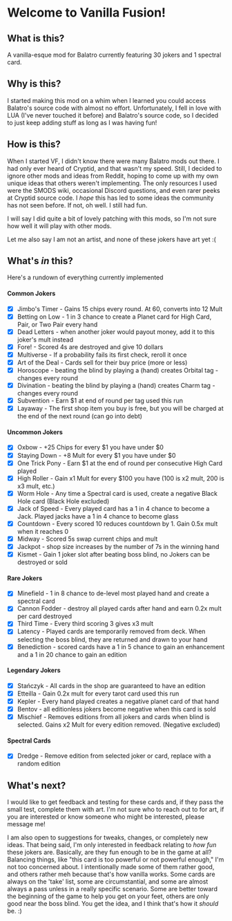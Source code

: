 # Welcome to Vanilla Fusion!
## What is this?

A vanilla-esque mod for Balatro currently featuring 30 jokers and 1 spectral card.

## Why is this?

I started making this mod on a whim when I learned you could access Balatro's source code with almost no effort. Unfortunately, I fell in love with LUA (I've never touched it before) and Balatro's source code, so I decided to just keep adding stuff as long as I was having fun! 

## How is this?

When I started VF, I didn't know there were many Balatro mods out there. I had only ever heard of Cryptid, and that wasn't my speed. Still, I decided to ignore other mods and ideas from Reddit, hoping to come up with my own unique ideas that others weren't implementing. The only resources I used were the SMODS wiki, occasional Discord questions, and even rarer peeks at Cryptid source code. I _hope_ this has led to some ideas the community has not seen before. If not, oh well. I still had fun.

I will say I did quite a bit of lovely patching with this mods, so I'm not sure how well it will play with other mods.

Let me also say I am not an artist, and none of these jokers have art yet :(

## What's _in_ this?

Here's a rundown of everything currently implemented
#### Common Jokers
* [x] Jimbo's Timer - Gains 15 chips every round. At 60, converts into 12 Mult
* [x] Betting on Low - 1 in 3 chance to create a Planet card for High Card, Pair, or Two Pair every hand
* [x] Dead Letters - when another joker would payout money, add it to this joker's mult instead
* [x] Fore! - Scored 4s are destroyed and give 10 dollars
* [x] Multiverse - If a probability fails its first check, reroll it once
* [x] Art of the Deal - Cards sell for their buy price (more or less)
* [x] Horoscope - beating the blind by playing a (hand) creates Orbital tag - changes every round 
* [x] Divination - beating the blind by playing a (hand) creates Charm tag - changes every round 
* [x] Subvention - Earn $1 at end of round per tag used this run
* [x] Layaway - The first shop item you buy is free, but you will be charged at the end of the next round (can go into debt)
#### Uncommon Jokers
* [x] Oxbow - +25 Chips for every $1 you have under $0
* [x] Staying Down - +8 Mult for every $1 you have under $0
* [x] One Trick Pony - Earn $1 at the end of round per consecutive High Card played
* [x] High Roller - Gain x1 Mult for every $100 you have (100 is x2 mult, 200 is x3 mult, etc.)
* [x] Worm Hole - Any time a Spectral card is used, create a negative Black Hole card (Black Hole excluded)
* [x] Jack of Speed - Every played card has a 1 in 4 chance to become a Jack. Played jacks have a 1 in 4 chance to become glass
* [x] Countdown - Every scored 10 reduces countdown by 1. Gain 0.5x mult when it reaches 0
* [x] Midway - Scored 5s swap current chips and mult
* [x] Jackpot - shop size increases by the number of 7s in the winning hand
* [x] Kismet - Gain 1 joker slot after beating boss blind, no Jokers can be destroyed or sold
#### Rare Jokers
* [x] Minefield - 1 in 8 chance to de-level most played hand and create a spectral card
* [x] Cannon Fodder - destroy all played cards after hand and earn 0.2x mult per card destroyed
* [x] Third Time - Every third scoring 3 gives x3 mult
* [x] Latency - Played cards are temporarily removed from deck. When selecting the boss blind, they are returned and drawn to your hand
* [x] Benediction - scored cards have a 1 in 5 chance to gain an enhancement and a 1 in 20 chance to gain an edition
#### Legendary Jokers
* [x] Stańczyk - All cards in the shop are guaranteed to have an edition
* [x] Etteilla - Gain 0.2x mult for every tarot card used this run
* [x] Kepler - Every hand played creates a negative planet card of that hand
* [x] Bentov - all editionless jokers become negative when this card is sold
* [x] Mischief - Removes editions from all jokers and cards when blind is selected. Gains x2 Mult for every edition removed. (Negative excluded)
#### Spectral Cards
* [X] Dredge - Remove edition from selected joker or card, replace with a random edition

## What's next?

I would like to get feedback and testing for these cards and, if they pass the small test, complete them with art. I'm not sure who to reach out to for art, if you are interested or know someone who might be interested, please message me!

I am also open to suggestions for tweaks, changes, or completely new ideas. That being said, I'm only interested in feedback relating to _how fun_ these jokers are. Basically, are they fun enough to be in the game at all? Balancing things, like "this card is too powerful or not powerful enough," I'm not too concerned about. I intentionally made some of them rather good, and others rather meh because that's how vanilla works. Some cards are always on the 'take' list, some are circumstantial, and some are almost always a pass unless in a really specific scenario. Some are better toward the beginning of the game to help you get on your feet, others are only good near the boss blind. You get the idea, and I think that's how it _should_ be. :) 
